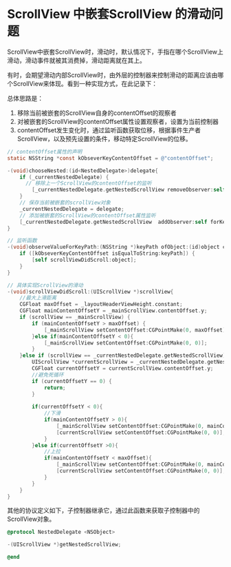 # ScrollView 中嵌套ScrollView 的滑动问题

ScrollView中嵌套ScrollView时，滑动时，默认情况下，手指在哪个ScrollView上滑动，滑动事件就被其消费掉，滑动距离就在其上。

有时，会期望滑动内部ScrollView时，由外层的控制器来控制滑动的距离应该由哪个ScrollView来体现。看到一种实现方式，在此记录下：

总体思路是：

1. 移除当前被嵌套的ScrollView自身的contentOffset的观察者
2. 对被嵌套的ScrollView的contentOffset属性设置观察者，设置为当前控制器
3. contentOffset发生变化时，通过监听函数获取位移，根据事件生产者ScrollView，以及预先设置的条件，移动特定ScrollView的位移。

```objective-c
// contentOffset属性的声明
static NSString *const kObseverKeyContentOffset = @"contentOffset";

-(void)chooseNested:(id<NestedDelegate>)delegate{
    if (_currentNestedDelegate) {
      // 移除上一个ScrollView的contentOffset的监听
        [_currentNestedDelegate.getNestedScrollView removeObserver:self forKeyPath:kObseverKeyContentOffset];
    }
    // 保存当前被嵌套的scrollView对象
    _currentNestedDelegate = delegate;
    // 添加被嵌套的ScrollView的contentOffset属性监听
    [_currentNestedDelegate.getNestedScrollView  addObserver:self forKeyPath:kObseverKeyContentOffset options:NSKeyValueObservingOptionNew context:nil];
}

// 监听函数
-(void)observeValueForKeyPath:(NSString *)keyPath ofObject:(id)object change:(NSDictionary<NSKeyValueChangeKey,id> *)change context:(void *)context{
    if ([kObseverKeyContentOffset isEqualToString:keyPath]) {
        [self scrollViewDidScroll:object];
    }
}

// 具体实现ScrollView的滑动
-(void)scrollViewDidScroll:(UIScrollView *)scrollView{
    //最大上滑距离
    CGFloat maxOffset = _layoutHeaderViewHeight.constant;
    CGFloat mainContentOffsetY = _mainScrollView.contentOffset.y;
    if (scrollView == _mainScrollView) {
        if (mainContentOffsetY > maxOffset) {
            [_mainScrollView setContentOffset:CGPointMake(0, maxOffset)];
        }else if(mainContentOffsetY < 0){
            [_mainScrollView setContentOffset:CGPointMake(0, 0)];
        }
    }else if (scrollView == _currentNestedDelegate.getNestedScrollView){
        UIScrollView *currentScrollView = _currentNestedDelegate.getNestedScrollView;
        CGFloat currentOffsetY = currentScrollView.contentOffset.y;
        //避免死循环
        if (currentOffsetY == 0) {
            return;
        }
        
        if(currentOffsetY < 0){
            //下滑
            if(mainContentOffsetY > 0){
                [_mainScrollView setContentOffset:CGPointMake(0, mainContentOffsetY+currentOffsetY)];
                [currentScrollView setContentOffset:CGPointMake(0, 0)];
            }
        }else if(currentOffsetY >0){
            //上拉
            if(mainContentOffsetY < maxOffset){
                [_mainScrollView setContentOffset:CGPointMake(0, mainContentOffsetY+currentOffsetY)];
                [currentScrollView setContentOffset:CGPointMake(0, 0)];
            }
        }
    }
}
```

其他的协议定义如下，子控制器继承它，通过此函数来获取子控制器中的ScrollView对象。

```objective-c
@protocol NestedDelegate <NSObject>

-(UIScrollView *)getNestedScrollView;

@end
```

